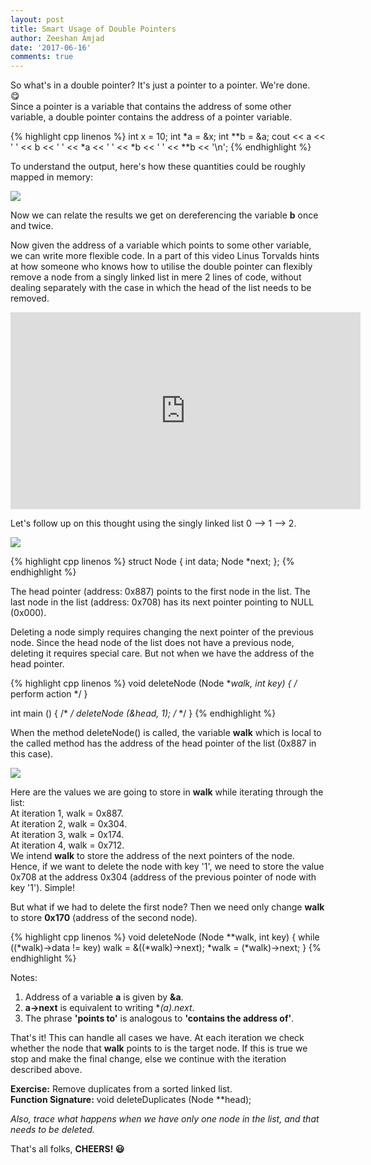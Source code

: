 ```yaml
---
layout: post
title: Smart Usage of Double Pointers
author: Zeeshan Amjad
date: '2017-06-16'
comments: true
---
```


So what's in a double pointer? It's just a pointer to a pointer. We're done.  
😋    
Since a pointer is a variable that contains the address of some other variable, a double pointer contains the address of a pointer variable.  

{% highlight cpp linenos %}
int x = 10;
int *a = &x;
int **b = &a;
cout << a << ' ' << b << ' ' << *a << ' ' << *b << ' ' << **b << '\n';
{% endhighlight %}

To understand the output, here's how these quantities could be roughly mapped in memory:  

<img src="../../../../images/Double-Pointers-Smart-Use/Node.png">

Now we can relate the results we get on dereferencing the variable **b** once and twice.  


Now given the address of a variable which points to some other variable, we can write more flexible code. In a part of this video Linus Torvalds hints at how someone who knows how to utilise the double pointer can flexibly remove a node from a singly linked list in mere 2 lines of code, without dealing separately with the case in which the head of the list needs to be removed.

<iframe width="560" height="315" src="https://www.youtube.com/embed/o8NPllzkFhE?rel=0" frameborder="0" allowfullscreen></iframe>  

Let's follow up on this thought using the singly linked list 0 --> 1 --> 2.

<img src="../../../../images/Double-Pointers-Smart-Use/LinkedList.png">  

{% highlight cpp linenos %}
struct Node {
    int data;
    Node *next;
};
{% endhighlight %}

The head pointer (address: 0x887) points to the first node in the list. The last node in the list (address: 0x708) has its next pointer pointing to NULL (0x000).  

Deleting a node simply requires changing the next pointer of the previous node. Since the head node of the list does not have a previous node, deleting it requires special care. But not when we have the address of the head pointer.

{% highlight cpp linenos %}
void deleteNode (Node **walk, int key) {
    /*
        perform action
    */
}

int main () {
    /*       */
    deleteNode (&head, 1);
    /*       */
}
{% endhighlight %}  

When the method deleteNode() is called, the variable **walk** which is local to the called method has the address of the head pointer of the list (0x887 in this case).

<img src="../../../../images/Double-Pointers-Smart-Use/walk.png">  

Here are the values we are going to store in **walk** while iterating through the list:  
At iteration 1, walk = 0x887.  
At iteration 2, walk = 0x304.  
At iteration 3, walk = 0x174.  
At iteration 4, walk = 0x712.  
We intend **walk** to store the address of the next pointers of the node. Hence, if we want to delete the node with key '1', we need to store the value 0x708 at the address 0x304 (address of the previous pointer of node with key '1'). Simple!  

But what if we had to delete the first node? Then we need only change **walk** to store **0x170** (address of the second node).

{% highlight cpp linenos %}
void deleteNode (Node **walk, int key) {
    while ((*walk)->data != key) 
        walk = &((*walk)->next);
    *walk = (*walk)->next;
}
{% endhighlight %}  

Notes:  
1. Address of a variable **a** is given by **&a**.
2. **a->next** is equivalent to writing **(*a).next**.  
3. The phrase **'points to'** is analogous to **'contains the address of'**.  


That's it! This can handle all cases we have. At each iteration we check whether the node that **walk** points to is the target node. If this is true we stop and make the final change, else we continue with the iteration described above.  

**Exercise:** Remove duplicates from a sorted linked list.  
**Function Signature:** void deleteDuplicates (Node **head);

*Also, trace what happens when we have only one node in the list, and that needs to be deleted.*  

That's all folks, **CHEERS! 😃**